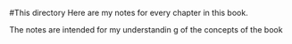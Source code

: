 #This directory
Here are my notes for every chapter in this book.

The notes are intended for my understandin g of the concepts of the book
